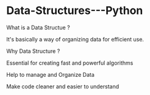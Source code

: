 # Data-Structures---Python

What is a Data Structue ?

It's basically a way of organizing data for efficient use.

Why Data Structure ?

Essential for creating fast and powerful algorithms

Help to manage and Organize Data

Make code cleaner and easier to understand


